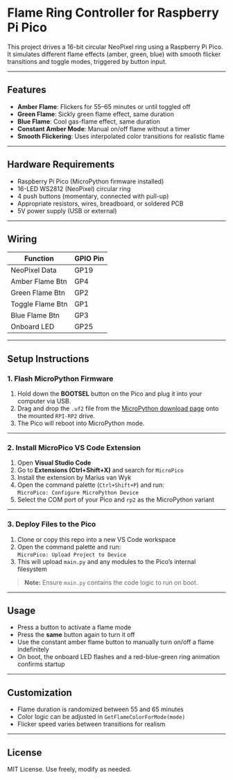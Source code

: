 # Flame Ring Controller for Raspberry Pi Pico

This project drives a 16-bit circular NeoPixel ring using a Raspberry Pi Pico. It simulates different flame effects (amber, green, blue) with smooth flicker transitions and toggle modes, triggered by button input.

---

## Features

- **Amber Flame**: Flickers for 55–65 minutes or until toggled off
- **Green Flame**: Sickly green flame effect, same duration
- **Blue Flame**: Cool gas-flame effect, same duration
- **Constant Amber Mode**: Manual on/off flame without a timer
- **Smooth Flickering**: Uses interpolated color transitions for realistic flame

---

## Hardware Requirements

- Raspberry Pi Pico (MicroPython firmware installed)
- 16-LED WS2812 (NeoPixel) circular ring
- 4 push buttons (momentary, connected with pull-up)
- Appropriate resistors, wires, breadboard, or soldered PCB
- 5V power supply (USB or external)

---

## Wiring

| Function         | GPIO Pin |
|------------------|----------|
| NeoPixel Data    | GP19     |
| Amber Flame Btn  | GP4      |
| Green Flame Btn  | GP2      |
| Toggle Flame Btn | GP1      |
| Blue Flame Btn   | GP3      |
| Onboard LED      | GP25     |

---

## Setup Instructions

### 1. Flash MicroPython Firmware

1. Hold down the **BOOTSEL** button on the Pico and plug it into your computer via USB.
2. Drag and drop the `.uf2` file from the [MicroPython download page](https://micropython.org/download/rp2-pico/) onto the mounted `RPI-RP2` drive.
3. The Pico will reboot into MicroPython mode.

---

### 2. Install MicroPico VS Code Extension

1. Open **Visual Studio Code**
2. Go to **Extensions (Ctrl+Shift+X)** and search for `MicroPico`
3. Install the extension by Marius van Wyk
4. Open the command palette (`Ctrl+Shift+P`) and run:  
   `MicroPico: Configure MicroPython Device`
5. Select the COM port of your Pico and `rp2` as the MicroPython variant

---

### 3. Deploy Files to the Pico

1. Clone or copy this repo into a new VS Code workspace
2. Open the command palette and run:  
   `MicroPico: Upload Project to Device`
3. This will upload `main.py` and any modules to the Pico’s internal filesystem

> **Note:** Ensure `main.py` contains the code logic to run on boot.

---

## Usage

- Press a button to activate a flame mode
- Press the **same** button again to turn it off
- Use the constant amber flame button to manually turn on/off a flame indefinitely
- On boot, the onboard LED flashes and a red-blue-green ring animation confirms startup

---

## Customization

- Flame duration is randomized between 55 and 65 minutes
- Color logic can be adjusted in `GetFlameColorForMode(mode)`
- Flicker speed varies between transitions for realism

---

## License

MIT License. Use freely, modify as needed.
